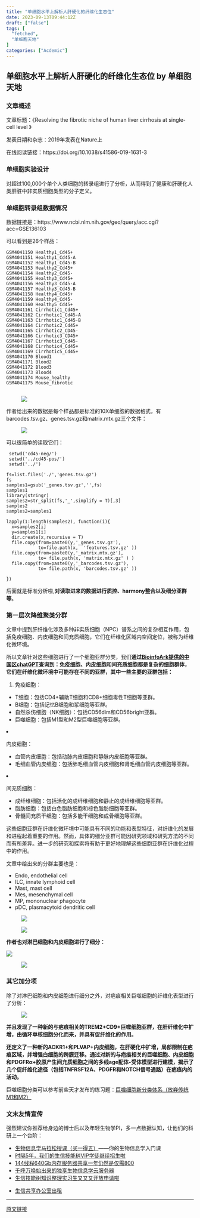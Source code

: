 ```yaml
---
title: "单细胞水平上解析人肝硬化的纤维化生态位"
date: 2023-09-13T09:44:12Z
draft: ["false"]
tags: [
  "fetched",
  "单细胞天地"
]
categories: ["Acdemic"]
---
```

单细胞水平上解析人肝硬化的纤维化生态位 by 单细胞天地
------
<div><section data-tool="mdnice编辑器" data-website="https://www.mdnice.com"><h3 data-tool="mdnice编辑器"><span></span><span></span><span>文章概述</span><span></span></h3><p data-tool="mdnice编辑器">文章标题：《Resolving the fibrotic niche of human liver cirrhosis at single-cell level 》</p><p data-tool="mdnice编辑器">发表日期和杂志：2019年发表在Nature上</p><p data-tool="mdnice编辑器">在线阅读链接：https://doi.org/10.1038/s41586-019-1631-3</p><h3 data-tool="mdnice编辑器"><span></span><span></span><span>单细胞实验设计</span><span></span></h3><p data-tool="mdnice编辑器">对超过100,000个单个人类细胞的转录组进行了分析，从而得到了健康和肝硬化人类肝脏中非实质细胞类型的分子定义。</p><h3 data-tool="mdnice编辑器"><span></span><span></span><span>单细胞转录组数据情况</span><span></span></h3><p data-tool="mdnice编辑器">数据链接是：https://www.ncbi.nlm.nih.gov/geo/query/acc.cgi?acc=GSE136103</p><p data-tool="mdnice编辑器">可以看到是26个样品：</p><pre data-tool="mdnice编辑器"><span></span><code>GSM4041150 Healthy1_Cd45+<br>GSM4041151 Healthy1_Cd45-A<br>GSM4041152 Healthy1_Cd45-B<br>GSM4041153 Healthy2_Cd45+<br>GSM4041154 Healthy2_Cd45-<br>GSM4041155 Healthy3_Cd45+<br>GSM4041156 Healthy3_Cd45-A<br>GSM4041157 Healthy3_Cd45-B<br>GSM4041158 Healthy4_Cd45+<br>GSM4041159 Healthy4_Cd45-<br>GSM4041160 Healthy5_Cd45+<br>GSM4041161 Cirrhotic1_Cd45+<br>GSM4041162 Cirrhotic1_Cd45-A<br>GSM4041163 Cirrhotic1_Cd45-B<br>GSM4041164 Cirrhotic2_Cd45+<br>GSM4041165 Cirrhotic2_CD45-<br>GSM4041166 Cirrhotic3_CD45+<br>GSM4041167 Cirrhotic3_Cd45-<br>GSM4041168 Cirrhotic4_Cd45+<br>GSM4041169 Cirrhotic5_Cd45+<br>GSM4041170 Blood1<br>GSM4041171 Blood2<br>GSM4041172 Blood3<br>GSM4041173 Blood4<br>GSM4041174 Mouse_healthy<br>GSM4041175 Mouse_fibrotic<br><br></code></pre><figure data-tool="mdnice编辑器"><img data-ratio="0.956386292834891" data-src="https://mmbiz.qpic.cn/mmbiz_png/siaia0BDGJdjTf7W1lYKAwWUFt0lE6mtnSDhRQvJN0bncp2OWVgWw6dVbK5Ud6Rgbiau7b5RwZFjK5iaXBPP8cz9UA/640?wx_fmt=png" data-type="png" data-w="642" src="https://mmbiz.qpic.cn/mmbiz_png/siaia0BDGJdjTf7W1lYKAwWUFt0lE6mtnSDhRQvJN0bncp2OWVgWw6dVbK5Ud6Rgbiau7b5RwZFjK5iaXBPP8cz9UA/640?wx_fmt=png"></figure><p data-tool="mdnice编辑器">作者给出来的数据是每个样品都是标准的10X单细胞的数据格式，有barcodes.tsv.gz、genes.tsv.gz和matrix.mtx.gz三个文件：</p><figure data-tool="mdnice编辑器"><img data-ratio="0.839171974522293" data-src="https://mmbiz.qpic.cn/mmbiz_png/siaia0BDGJdjTf7W1lYKAwWUFt0lE6mtnSmbM8PnBibNIbSVgxCwhAaqhOueViaia4IiaEkC6N3aml5AtMGxUrCBq8ow/640?wx_fmt=png" data-type="png" data-w="628" src="https://mmbiz.qpic.cn/mmbiz_png/siaia0BDGJdjTf7W1lYKAwWUFt0lE6mtnSmbM8PnBibNIbSVgxCwhAaqhOueViaia4IiaEkC6N3aml5AtMGxUrCBq8ow/640?wx_fmt=png"></figure><p data-tool="mdnice编辑器">可以很简单的读取它们：</p><pre data-tool="mdnice编辑器"><span></span><code> setwd(<span>'cd45-neg/'</span>)<br> setwd(<span>'../cd45-pos/'</span>)<br> setwd(<span>'../'</span>)<br><br>fs=list.files(<span>'./'</span>,<span>'genes.tsv.gz'</span>)<br>fs<br>samples1=gsub(<span>'_genes.tsv.gz'</span>,<span>''</span>,fs)<br>samples1<br>library(stringr)<br>samples2=str_split(fs,<span>'_'</span>,simplify = T)[,3]<br>samples2 <br>samples2=samples1<br><br>lapply(1:length(samples2), <span>function</span>(i){<br>  x=samples2[i]<br>  y=samples1[i]<br>  dir.create(x,recursive = T)<br>  file.copy(from=paste0(y,<span>'_genes.tsv.gz'</span>),<br>            to=file.path(x,  <span>'features.tsv.gz'</span> )) <br>  file.copy(from=paste0(y,<span>'_matrix.mtx.gz'</span>),<br>            to= file.path(x, <span>'matrix.mtx.gz'</span> ) ) <br>  file.copy(from=paste0(y,<span>'_barcodes.tsv.gz'</span>),<br>            to= file.path(x, <span>'barcodes.tsv.gz'</span> )) <br>  <br>})<br></code></pre><p data-tool="mdnice编辑器">后面就是标准分析啦,<strong>对读取进来的数据进行质控、harmony整合以及细分亚群等</strong>。</p><h3 data-tool="mdnice编辑器"><span></span><span></span><span>第一层次降维聚类分群</span><span></span></h3><p data-tool="mdnice编辑器">文章中提到肝纤维化涉及多种非实质细胞（NPC）谱系之间的复杂相互作用，包括免疫细胞、内皮细胞和间充质细胞，它们在纤维化区域内空间定位，被称为纤维化微环境。</p><p data-tool="mdnice编辑器">所以文章针对这些细胞进行了一个细胞亚群分类，我们<strong>通过<a href="https://mp.weixin.qq.com/s?__biz=MzAxMDkxODM1Ng==&amp;mid=2247523773&amp;idx=1&amp;sn=75c7726c348c16a20ccb5f00ca032379&amp;scene=21#wechat_redirect" data-linktype="2">BioinfoArk提供的中国区chatGPT</a>查询到：免疫细胞、内皮细胞和间充质细胞都是复杂的细胞群体，它们在纤维化微环境中可能存在不同的亚群，其中一些主要的亚群包括：</strong></p><ol data-tool="mdnice编辑器"><li><section><p>免疫细胞：</p></section></li></ol><ul><li><section>T细胞：包括CD4+辅助T细胞和CD8+细胞毒性T细胞等亚群。</section></li><li><section>B细胞：包括记忆B细胞和浆细胞等亚群。</section></li><li><section>自然杀伤细胞（NK细胞）：包括CD56dim和CD56bright亚群。</section></li><li><section>巨噬细胞：包括M1型和M2型巨噬细胞等亚群。</section></li></ul><li><section><p>内皮细胞：</p></section></li><ul><li><section>血管内皮细胞：包括动脉内皮细胞和静脉内皮细胞等亚群。</section></li><li><section>毛细血管内皮细胞：包括肺毛细血管内皮细胞和肾毛细血管内皮细胞等亚群。</section></li></ul><li><section><p>间充质细胞：</p></section></li><ul><li><section>成纤维细胞：包括活化的成纤维细胞和静止的成纤维细胞等亚群。</section></li><li><section>脂肪细胞：包括白色脂肪细胞和棕色脂肪细胞等亚群。</section></li><li><section>骨髓间充质干细胞：包括多能干细胞和成骨细胞等亚群。</section></li></ul><p data-tool="mdnice编辑器">这些细胞亚群在纤维化微环境中可能具有不同的功能和表型特征，对纤维化的发展和进程起着重要的作用。然而，具体的细分亚群可能因研究领域和研究方法的不同而有所差异。进一步的研究和探索将有助于更好地理解这些细胞亚群在纤维化过程中的作用。</p><p data-tool="mdnice编辑器">文章中给出来的分群主要也是：</p><ul data-tool="mdnice编辑器"><li><section>Endo, endothelial cell</section></li><li><section>ILC, innate lymphoid cell</section></li><li><section>Mast, mast cell</section></li><li><section>Mes, mesenchymal cell</section></li><li><section>MP, mononuclear phagocyte</section></li><li><section>pDC, plasmacytoid dendritic cell</section></li></ul><figure data-tool="mdnice编辑器"><img data-ratio="0.33477011494252873" data-src="https://mmbiz.qpic.cn/mmbiz_png/siaia0BDGJdjTf7W1lYKAwWUFt0lE6mtnSUicibeIVX28qeRTo0GtafvCM3dtTPhkldBkTbccCuJe3D5E0bg56aIZg/640?wx_fmt=png" data-type="png" data-w="696" src="https://mmbiz.qpic.cn/mmbiz_png/siaia0BDGJdjTf7W1lYKAwWUFt0lE6mtnSUicibeIVX28qeRTo0GtafvCM3dtTPhkldBkTbccCuJe3D5E0bg56aIZg/640?wx_fmt=png"></figure><figure data-tool="mdnice编辑器"><img data-ratio="0.5398148148148149" data-src="https://mmbiz.qpic.cn/mmbiz_png/siaia0BDGJdjTf7W1lYKAwWUFt0lE6mtnSV7ME5m5easTKtNBkuI4Tnkla5aibYdMqOgicoIERV1el16BB7sib7zRrg/640?wx_fmt=png" data-type="png" data-w="1080" src="https://mmbiz.qpic.cn/mmbiz_png/siaia0BDGJdjTf7W1lYKAwWUFt0lE6mtnSV7ME5m5easTKtNBkuI4Tnkla5aibYdMqOgicoIERV1el16BB7sib7zRrg/640?wx_fmt=png"></figure><p data-tool="mdnice编辑器"><strong>作者也对淋巴细胞和内皮细胞进行了细分：</strong></p><p><img data-galleryid="" data-ratio="0.498220640569395" data-s="300,640" data-src="https://mmbiz.qpic.cn/mmbiz_png/siaia0BDGJdjTf7W1lYKAwWUFt0lE6mtnSVZmq6SOOCyhMcSbXwLibCZLia5z57IC8BRljVXKEDdd7ibIE5wYXbVDhA/640?wx_fmt=png" data-type="png" data-w="562" src="https://mmbiz.qpic.cn/mmbiz_png/siaia0BDGJdjTf7W1lYKAwWUFt0lE6mtnSVZmq6SOOCyhMcSbXwLibCZLia5z57IC8BRljVXKEDdd7ibIE5wYXbVDhA/640?wx_fmt=png"></p><figure data-tool="mdnice编辑器"><img data-ratio="0.5568862275449101" data-src="https://mmbiz.qpic.cn/mmbiz_png/siaia0BDGJdjTf7W1lYKAwWUFt0lE6mtnSMFfC9EzNuVIjc1PsdpD1l3nmTiavibXdhBgfPrN7iabQmVWtVZeHq57FA/640?wx_fmt=png" data-type="png" data-w="501" src="https://mmbiz.qpic.cn/mmbiz_png/siaia0BDGJdjTf7W1lYKAwWUFt0lE6mtnSMFfC9EzNuVIjc1PsdpD1l3nmTiavibXdhBgfPrN7iabQmVWtVZeHq57FA/640?wx_fmt=png"></figure><h3 data-tool="mdnice编辑器"><span></span><span></span><span>其它加分项</span><span></span></h3><p data-tool="mdnice编辑器">除了对淋巴细胞和内皮细胞进行细分之外，对疤痕相关巨噬细胞的纤维化表型进行了分析：</p><figure data-tool="mdnice编辑器"><img data-ratio="0.5367717287488061" data-src="https://mmbiz.qpic.cn/mmbiz_png/siaia0BDGJdjTf7W1lYKAwWUFt0lE6mtnSw2J31PB1y1qYGDwOhDgrJz3EK7hiaJYnB0MguxeATdzdIyCpn0duESg/640?wx_fmt=png" data-type="png" data-w="1047" src="https://mmbiz.qpic.cn/mmbiz_png/siaia0BDGJdjTf7W1lYKAwWUFt0lE6mtnSw2J31PB1y1qYGDwOhDgrJz3EK7hiaJYnB0MguxeATdzdIyCpn0duESg/640?wx_fmt=png"></figure><p data-tool="mdnice编辑器"><strong>并且发现了一种新的与疤痕相关的TREM2+CD9+巨噬细胞亚群，在肝纤维化中扩增，由循环单核细胞分化而来，并具有促纤维化的作用。</strong></p><p data-tool="mdnice编辑器"><strong>还定义了一种新的ACKR1+和PLVAP+内皮细胞，在肝硬化中扩增，局部限制在疤痕区域，并增强白细胞的跨膜迁移。通过对新的与疤痕相关的巨噬细胞、内皮细胞和PDGFRα+胶原产生间充质细胞之间的多线age配体-受体模型进行建模，揭示了几个促纤维化途径（包括TNFRSF12A、PDGFR和NOTCH信号通路）在疤痕内的活动。</strong></p><p data-tool="mdnice编辑器">巨噬细胞分类可以参考前些天才发布的练习题：<a href="https://mp.weixin.qq.com/s?__biz=MzAxMDkxODM1Ng==&amp;mid=2247524627&amp;idx=1&amp;sn=8b22bc888f19f1426830cd6e28c1a683&amp;scene=21#wechat_redirect" data-linktype="2">巨噬细胞新分类体系（放弃传统M1和M2）</a></p><h3 data-tool="mdnice编辑器"><span></span><span></span><span>文末友情宣传</span><span></span></h3><p data-tool="mdnice编辑器">强烈建议你推荐给身边的博士后以及年轻生物学PI，多一点数据认知，让他们的科研上一个台阶：</p><ul data-tool="mdnice编辑器"><li><section><a target="_blank" href="http://mp.weixin.qq.com/s?__biz=MzAxMDkxODM1Ng==&amp;mid=2247524240&amp;idx=1&amp;sn=94c9ef8c3d8080c30c8372d4fb5999ab&amp;chksm=9b4bdf2bac3c563def9232bb78f43bcaa13d7c3442b00cf83aaa32ae98f4500883fa8803fb98&amp;scene=21#wechat_redirect" textvalue="生物信息学马拉松授课（买一‍得五）" linktype="text" imgurl="" imgdata="null" data-itemshowtype="0" tab="innerlink" data-linktype="2" hasload="1">生物信息学马拉松授课（买一得五）</a>——你的生物信息学入门课</section></li><li><section><a target="_blank" href="http://mp.weixin.qq.com/s?__biz=MzAxMDkxODM1Ng==&amp;mid=2247524148&amp;idx=1&amp;sn=7806da6feb41a36493c519c1cfc1d3ac&amp;chksm=9b4bdf8fac3c569960369602f1ef26639cb366b250f233b2297d1f059471c0458335bfc0b829&amp;scene=21#wechat_redirect" textvalue="时隔5年，我们的生信技能树VIP学徒继续招生啦" linktype="text" imgurl="" imgdata="null" data-itemshowtype="0" tab="innerlink" data-linktype="2" hasload="1">时隔5年，我们的生信技能树VIP学徒继续招生啦</a><br></section></li><li><section><a target="_blank" href="http://mp.weixin.qq.com/s?__biz=MzAxMDkxODM1Ng==&amp;mid=2247522831&amp;idx=2&amp;sn=1744efdf428465425a145ff3a982198b&amp;chksm=9b4bdab4ac3c53a28fbecbbff4f254f470b54a7a20468bb753b295b930315e1ec45bcbabc10b&amp;scene=21#wechat_redirect" textvalue="144线程640Gb内存服务器共享一年‍仍然是仅需800" linktype="text" imgurl="" imgdata="null" data-itemshowtype="0" tab="innerlink" data-linktype="2" hasload="1">144线程640Gb内存服务器共享一年仍然是仅需800</a></section></li><li><section><a target="_blank" href="http://mp.weixin.qq.com/s?__biz=MzAxMDkxODM1Ng==&amp;mid=2247519765&amp;idx=1&amp;sn=ce5a8c8182f854c88043059f8c2cb9ff&amp;chksm=9b4bceaeac3c47b88c19941d43dbb1401f3a92206481a0afc41159927868199643f795d62a7e&amp;scene=21#wechat_redirect" textvalue="千呼万唤始出来的独享生物信息学云服务器" linktype="text" imgurl="" imgdata="null" data-itemshowtype="0" tab="innerlink" data-linktype="2" hasload="1">千呼万唤始出来的独享生物信息学云服务器</a></section></li><li><section><a target="_blank" href="http://mp.weixin.qq.com/s?__biz=MzAxMDkxODM1Ng==&amp;mid=2247519765&amp;idx=1&amp;sn=ce5a8c8182f854c88043059f8c2cb9ff&amp;chksm=9b4bceaeac3c47b88c19941d43dbb1401f3a92206481a0afc41159927868199643f795d62a7e&amp;scene=21#wechat_redirect" textvalue="千呼万唤始出来的独享生物信息学云服务器" linktype="text" imgurl="" imgdata="null" data-itemshowtype="0" tab="innerlink" data-linktype="2" hasload="1"></a><a target="_blank" href="http://mp.weixin.qq.com/s?__biz=MzAxMDkxODM1Ng==&amp;mid=2247524275&amp;idx=1&amp;sn=fa592ee29f636f34387491d0fceadd8e&amp;chksm=9b4bdf08ac3c561e0881974b3817beb0a0e514dc1a8df4c34c2b6653da6fa78e09acb03c70c2&amp;scene=21#wechat_redirect" textvalue="生信技能树知识整理实习生又又又开放申请啦" linktype="text" imgurl="" imgdata="null" data-itemshowtype="0" tab="innerlink" data-linktype="2" hasload="1">生信技能树知识整理实习生又又又开放申请啦</a></section></li><li><p><a target="_blank" href="http://mp.weixin.qq.com/s?__biz=MzAxMDkxODM1Ng==&amp;mid=2247524432&amp;idx=1&amp;sn=5b33b0c6807a9e6939c332c58fabff89&amp;chksm=9b4b20ebac3ca9fdb3d8bfaf2bef5552f64eb70e7fae557cc7197fb1a23b3e8bc31b585bf829&amp;scene=21#wechat_redirect" textvalue="生信共享办公室出租" linktype="text" imgurl="" imgdata="null" data-itemshowtype="0" tab="innerlink" data-linktype="2" hasload="1">生信共享办公室出租</a></p></li></ul></section><p><mp-style-type data-value="3"></mp-style-type></p></div>  
<hr>
<a href="https://mp.weixin.qq.com/s/DfC9IVG3kICF7b4Whj4ntA",target="_blank" rel="noopener noreferrer">原文链接</a>
